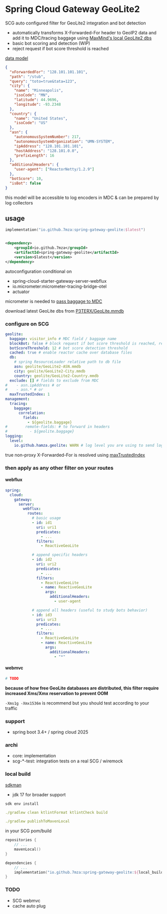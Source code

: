 # Spring Cloud Gateway GeoLite2

SCG auto configured filter for GeoLite2 integration and bot detection

- automatically transforms X-Forwarded-For header to GeoIP2 data and add it to MDC/tracing baggage
  using [MaxMind's local GeoLite2 dbs](https://github.com/P3TERX/GeoLite.mmdb)
- basic bot scoring and detection (WIP)
- reject request if bot score threshold is reached

[data model](./core/src/main/kotlin/io/github/hamza/geolite/Models.kt)

```json
{
  "xForwardedFor": "128.101.101.101",
  "path": "/stub",
  "query": "toto=true&tata=123",
  "city": {
    "name": "Minneapolis",
    "isoCode": "MN",
    "latitude": 44.9696,
    "longitude": -93.2348
  },
  "country": {
    "name": "United States",
    "isoCode": "US"
  },
  "asn": {
    "autonomousSystemNumber": 217,
    "autonomousSystemOrganization": "UMN-SYSTEM",
    "ipAddress": "128.101.101.101",
    "hostAddress": "128.101.0.0",
    "prefixLength": 16
  },
  "additionalHeaders": {
    "user-agent": ["ReactorNetty/1.2.9"]
  },
  "botScore": 10,
  "isBot": false
}
```

this model will be accessible to log encoders in MDC & can be prepared by log collectors

## usage

```kotlin
implementation("io.github.7mza:spring-gateway-geolite:$latest")
```

```xml

<dependency>
    <groupId>io.github.7mza</groupId>
    <artifactId>spring-gateway-geolite</artifactId>
    <version>$latest</version>
</dependency>
```

autoconfiguration conditional on

- spring-cloud-starter-gateway-server-webflux
- io.micrometer:micrometer-tracing-bridge-otel
- actuator

micrometer is needed to [pass baggage to
MDC](https://docs.spring.io/spring-boot/reference/actuator/tracing.html#actuator.micrometer-tracing.baggage)

download latest GeoLite dbs from [P3TERX/GeoLite.mmdb](https://github.com/P3TERX/GeoLite.mmdb)

### configure on SCG

```yaml
geolite:
  baggage: visitor_info # MDC field / baggage name
  blockBot: false # block request if bot score threshold is reached, return 429
  botScoreThreshold: 12 # bot score detection threshold
  cached: true # enable reactor cache over database files
  db:
    # spring ResourceLoader relative path to db file
    asn: geolite/GeoLite2-ASN.mmdb
    city: geolite/GeoLite2-City.mmdb
    country: geolite/GeoLite2-Country.mmdb
  exclude: [] # fields to exclude from MDC
#    - asn.ipAddress # or
#    - asn.* # or
  maxTrustedIndex: 1
management:
  tracing:
    baggage:
      correlation:
        fields:
          - ${geolite.baggage}
#        remote-fields: # to forward in headers
#          - ${geolite.baggage}
logging:
  level:
    io.github.hamza.geolite: WARN # log level you are using to send logs to collector
```

true non-proxy X-Forwarded-For is resolved
using [maxTrustedIndex](https://docs.spring.io/spring-cloud-gateway/reference/spring-cloud-gateway-server-webflux/request-predicates-factories.html#modifying-the-way-remote-addresses-are-resolved)

### then apply as any other filter on your routes

#### webflux

```yaml
spring:
  cloud:
    gateway:
      server:
        webflux:
          routes:
            # basic usage
            - id: id1
              uri: uri1
              predicates:
                - ...
              filters:
                - ReactiveGeoLite

            # append specific headers
            - id: id2
              uri: uri2
              predicates:
                - ...
              filters:
                - ReactiveGeoLite
                - name: ReactiveGeoLite
                  args:
                    additionalHeaders:
                      - user-agent

            # append all headers (useful to study bots behavior)
            - id: id3
              uri: uri3
              predicates:
                - ...
              filters:
                - ReactiveGeoLite
                - name: ReactiveGeoLite
                  args:
                    additionalHeaders:
                      - "*"
```

#### webmvc

```yml
# TODO
```

**because of how free GeoLite databases are distributed, this filter require increased Xms/Xmx reservation to prevent
OOM**

`-Xms1g -Xmx1536m` is recommend but you should test according to your traffic

### support

- spring boot 3.4+ / spring cloud 2025

### archi

- core: implementation
- scg-\*-test: integration tests on a real SCG / wiremock

### local build

[sdkman](https://sdkman.io)

- jdk 17 for broader support

```shell
sdk env install
```

```yaml
./gradlew clean ktlintFormat ktlintCheck build
```

```yaml
./gradlew publishToMavenLocal
```

in your SCG pom/build

```kotlin
repositories {
    // ...
    mavenLocal()
}

dependencies {
    // ...
    implementation("io.github.7mza:spring-gateway-geolite:${local_build_version}")
}
```

### TODO

- SCG webmvc
- cache auto plug
